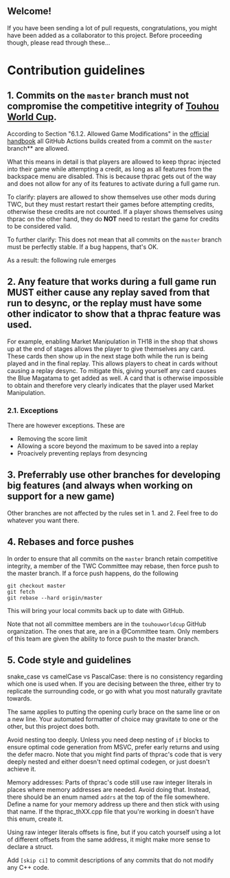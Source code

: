 ## Welcome!
If you have been sending a lot of pull requests, congratulations, you might have been added as a collaborator to this project. Before proceeding though, please read through these...

# Contribution guidelines

## 1. Commits on the `master` branch must not compromise the competitive integrity of [Touhou World Cup](https://touhouworldcup.com/).

According to Section "6.1.2. Allowed Game Modifications" in the [official handbook](https://docs.google.com/document/d/e/2PACX-1vQrmgcwhgKARoUnk5BPE0Oyv4fAgHilZs1pUa1RQJtm0X_z93L8eI0lNt1Y-iZQK3v4_Ab9vx1HzpkN/pub#h.9j7h74u3d3zf) all GitHub Actions builds created from a commit on the `master` branch** are allowed.

What this means in detail is that players are allowed to keep thprac injected into their game while attempting a credit, as long as all features from the backspace menu are disabled. This is because thprac gets out of the way and does not allow for any of its features to activate during a full game run.

To clarify: players are allowed to show themselves use other mods during TWC, but they must restart restart their games before attempting credits, otherwise these credits are not counted. If a player shows themselves using thprac on the other hand, they do **NOT** need to restart the game for credits to be considered valid.

To further clarify: This does not mean that all commits on the `master` branch must be perfectly stable. If a bug happens, that's OK.

As a result: the following rule emerges

## 2. Any feature that works during a full game run MUST either cause any replay saved from that run to desync, or the replay must have some other indicator to show that a thprac feature was used.

For example, enabling Market Manipulation in TH18 in the shop that shows up at the end of stages allows the player to give themselves any card. These cards then show up in the next stage both while the run is being played and in the final replay. This allows players to cheat in cards without causing a replay desync. To mitigate this, giving yourself any card causes the Blue Magatama to get added as well. A card that is otherwise impossible to obtain and therefore very clearly indicates that the player used Market Manipulation.

### 2.1. Exceptions

There are however exceptions. These are
- Removing the score limit
- Allowing a score beyond the maximum to be saved into a replay
- Proacively preventing replays from desyncing

## 3. Preferrably use other branches for developing big features (and always when working on support for a new game)
Other branches are not affected by the rules set in 1. and 2. Feel free to do whatever you want there.

## 4. Rebases and force pushes
In order to ensure that all commits on the `master` branch retain competitive integrity, a member of the TWC Committee may rebase, then force push to the master branch. If a force push happens, do the following

```
git checkout master
git fetch
git rebase --hard origin/master
```

This will bring your local commits back up to date with GitHub.

Note that not all committee members are in the `touhouworldcup` GitHub organization. The ones that are, are in a @Committee team. Only members of this team are given the ability to force push to the master branch.

## 5. Code style and guidelines

snake_case vs camelCase vs PascalCase: there is no consistency regarding which one is used when. If you are decising between the three, either try to replicate the surrounding code, or go with what you most naturally gravitate towards.

The same applies to putting the opening curly brace on the same line or on a new line. Your automated formatter of choice may gravitate to one or the other, but this project does both.

Avoid nesting too deeply. Unless you need deep nesting of `if` blocks to ensure optimal code generation from MSVC, prefer early returns and using the defer macro. Note that you might find parts of thprac's code that is very deeply nested and either doesn't need optimal codegen, or just doesn't achieve it.

Memory addresses: Parts of thprac's code still use raw integer literals in places where memory addresses are needed. Avoid doing that. Instead, there should be an enum named `addrs` at the top of the file somewhere. Define a name for your memory address up there and then stick with using that name. If the thprac_thXX.cpp file that you're working in doesn't have this enum, create it.

Using raw integer literals offsets is fine, but if you catch yourself using a lot of different offsets from the same address, it might make more sense to declare a struct.

Add `[skip ci]` to commit descriptions of any commits that do not modify any C++ code.